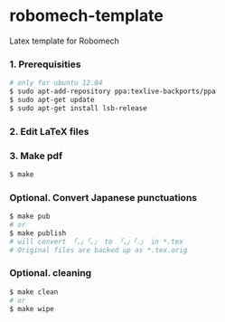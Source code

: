 # robomech-template

Latex template for Robomech

### 1. Prerequisities

```bash
# only for ubuntu 12.04
$ sudo apt-add-repository ppa:texlive-backports/ppa
$ sudo apt-get update
$ sudo apt-get install lsb-release
```

### 2. Edit LaTeX files

### 3. Make pdf

```bash
$ make
```

### Optional. Convert Japanese punctuations

```bash
$ make pub
# or
$ make publish
# will convert 「、」「。」 to 「，」「．」 in *.tex
# Original files are backed up as *.tex.orig
```

### Optional. cleaning

```bash
$ make clean
# or
$ make wipe
```
